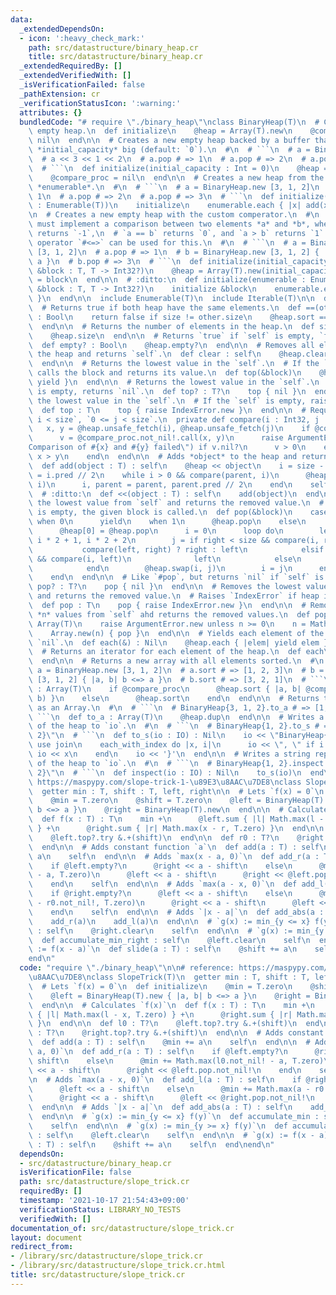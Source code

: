 ```yaml
---
data:
  _extendedDependsOn:
  - icon: ':heavy_check_mark:'
    path: src/datastructure/binary_heap.cr
    title: src/datastructure/binary_heap.cr
  _extendedRequiredBy: []
  _extendedVerifiedWith: []
  _isVerificationFailed: false
  _pathExtension: cr
  _verificationStatusIcon: ':warning:'
  attributes: {}
  bundledCode: "# require \"./binary_heap\"\nclass BinaryHeap(T)\n  # Creates a new\
    \ empty heap.\n  def initialize\n    @heap = Array(T).new\n    @compare_proc =\
    \ nil\n  end\n\n  # Creates a new empty heap backed by a buffer that is initially\
    \ *initial_capacity* big (default: `0`).\n  #\n  # ```\n  # a = BinaryHeap.new(3)\n\
    \  # a << 3 << 1 << 2\n  # a.pop # => 1\n  # a.pop # => 2\n  # a.pop # => 3\n\
    \  # ```\n  def initialize(initial_capacity : Int = 0)\n    @heap = Array(T).new(initial_capacity)\n\
    \    @compare_proc = nil\n  end\n\n  # Creates a new heap from the elements in\
    \ *enumerable*.\n  #\n  # ```\n  # a = BinaryHeap.new [3, 1, 2]\n  # a.pop # =>\
    \ 1\n  # a.pop # => 2\n  # a.pop # => 3\n  # ```\n  def initialize(enumerable\
    \ : Enumerable(T))\n    initialize\n    enumerable.each { |x| add(x) }\n  end\n\
    \n  # Creates a new empty heap with the custom comperator.\n  #\n  # The block\
    \ must implement a comparison between two elements *a* and *b*, where `a < b`\
    \ returns `-1`,\n  # `a == b` returns `0`, and `a > b` returns `1`. The comparison\
    \ operator `#<=>` can be used for this.\n  #\n  # ```\n  # a = BinaryHeap.new\
    \ [3, 1, 2]\n  # a.pop # => 1\n  # b = BinaryHeap.new [3, 1, 2] { |a, b| b <=>\
    \ a }\n  # b.pop # => 3\n  # ```\n  def initialize(initial_capacity : Int = 0,\
    \ &block : T, T -> Int32?)\n    @heap = Array(T).new(initial_capacity)\n    @compare_proc\
    \ = block\n  end\n\n  # :ditto:\n  def initialize(enumerable : Enumerable(T),\
    \ &block : T, T -> Int32?)\n    initialize &block\n    enumerable.each { |x| add(x)\
    \ }\n  end\n\n  include Enumerable(T)\n  include Iterable(T)\n\n  def_clone\n\n\
    \  # Returns true if both heap have the same elements.\n  def ==(other : BinaryHeap(T))\
    \ : Bool\n    return false if size != other.size\n    @heap.sort == other.@heap.sort\n\
    \  end\n\n  # Returns the number of elements in the heap.\n  def size : Int32\n\
    \    @heap.size\n  end\n\n  # Returns `true` if `self` is empty, `false` otherwise.\n\
    \  def empty? : Bool\n    @heap.empty?\n  end\n\n  # Removes all elements from\
    \ the heap and returns `self`.\n  def clear : self\n    @heap.clear\n    self\n\
    \  end\n\n  # Returns the lowest value in the `self`.\n  # If the `self` is empty,\
    \ calls the block and returns its value.\n  def top(&block)\n    @heap.first {\
    \ yield }\n  end\n\n  # Returns the lowest value in the `self`.\n  # If the `self`\
    \ is empty, returns `nil`.\n  def top? : T?\n    top { nil }\n  end\n\n  # Returns\
    \ the lowest value in the `self`.\n  # If the `self` is empty, raises `IndexError`.\n\
    \  def top : T\n    top { raise IndexError.new }\n  end\n\n  # Requires `0 <=\
    \ i < size`, `0 <= j < size`.\n  private def compare(i : Int32, j : Int32)\n \
    \   x, y = @heap.unsafe_fetch(i), @heap.unsafe_fetch(j)\n    if @compare_proc\n\
    \      v = @compare_proc.not_nil!.call(x, y)\n      raise ArgumentError.new(\"\
    Comparison of #{x} and #{y} failed\") if v.nil?\n      v > 0\n    else\n     \
    \ x > y\n    end\n  end\n\n  # Adds *object* to the heap and returns `self`.\n\
    \  def add(object : T) : self\n    @heap << object\n    i = size - 1\n    parent\
    \ = i.pred // 2\n    while i > 0 && compare(parent, i)\n      @heap.swap(parent,\
    \ i)\n      i, parent = parent, parent.pred // 2\n    end\n    self\n  end\n\n\
    \  # :ditto:\n  def <<(object : T) : self\n    add(object)\n  end\n\n  # Removes\
    \ the lowest value from `self` and returns the removed value.\n  # If the array\
    \ is empty, the given block is called.\n  def pop(&block)\n    case size\n   \
    \ when 0\n      yield\n    when 1\n      @heap.pop\n    else\n      value = @heap.unsafe_fetch(0)\n\
    \      @heap[0] = @heap.pop\n      i = 0\n      loop do\n        left, right =\
    \ i * 2 + 1, i * 2 + 2\n        j = if right < size && compare(i, right)\n   \
    \           compare(left, right) ? right : left\n            elsif left < size\
    \ && compare(i, left)\n              left\n            else\n              break\n\
    \            end\n        @heap.swap(i, j)\n        i = j\n      end\n      value\n\
    \    end\n  end\n\n  # Like `#pop`, but returns `nil` if `self` is empty.\n  def\
    \ pop? : T?\n    pop { nil }\n  end\n\n  # Removes the lowest value from `self`\
    \ and returns the removed value.\n  # Raises `IndexError` if heap is of 0 size.\n\
    \  def pop : T\n    pop { raise IndexError.new }\n  end\n\n  # Removes the last\
    \ *n* values from `self` ahd returns the removed values.\n  def pop(n : Int) :\
    \ Array(T)\n    raise ArgumentError.new unless n >= 0\n    n = Math.min(n, size)\n\
    \    Array.new(n) { pop }\n  end\n\n  # Yields each element of the heap, and returns\
    \ `nil`.\n  def each(&) : Nil\n    @heap.each { |elem| yield elem }\n  end\n\n\
    \  # Returns an iterator for each element of the heap.\n  def each\n    @heap.each\n\
    \  end\n\n  # Returns a new array with all elements sorted.\n  #\n  # ```\n  #\
    \ a = BinaryHeap.new [3, 1, 2]\n  # a.sort # => [1, 2, 3]\n  # b = BinaryHeap.new\
    \ [3, 1, 2] { |a, b| b <=> a }\n  # b.sort # => [3, 2, 1]\n  # ```\n  def sort\
    \ : Array(T)\n    if @compare_proc\n      @heap.sort { |a, b| @compare_proc.not_nil!.call(a,\
    \ b) }\n    else\n      @heap.sort\n    end\n  end\n\n  # Returns the elements\
    \ as an Array.\n  #\n  # ```\n  # BinaryHeap{3, 1, 2}.to_a # => [1, 3, 2]\n  #\
    \ ```\n  def to_a : Array(T)\n    @heap.dup\n  end\n\n  # Writes a string representation\
    \ of the heap to `io`.\n  #\n  # ```\n  # BinaryHeap{1, 2}.to_s # => \"BinaryHeap{1,\
    \ 2}\"\n  # ```\n  def to_s(io : IO) : Nil\n    io << \"BinaryHeap{\"\n    # TODO:\
    \ use join\n    each_with_index do |x, i|\n      io << \", \" if i > 0\n     \
    \ io << x\n    end\n    io << '}'\n  end\n\n  # Writes a string representation\
    \ of the heap to `io`.\n  #\n  # ```\n  # BinaryHeap{1, 2}.inspect # => \"BinaryHeap{1,\
    \ 2}\"\n  # ```\n  def inspect(io : IO) : Nil\n    to_s(io)\n  end\nend\n\n# reference:\
    \ https://maspypy.com/slope-trick-1-\u89E3\u8AAC\u7DE8\nclass SlopeTrick(T)\n\
    \  getter min : T, shift : T, left, right\n\n  # Lets `f(x) = 0`\n  def initialize\n\
    \    @min = T.zero\n    @shift = T.zero\n    @left = BinaryHeap(T).new { |a, b|\
    \ b <=> a }\n    @right = BinaryHeap(T).new\n  end\n\n  # Calculates `f(x)`\n\
    \  def f(x : T) : T\n    min +\n      @left.sum { |l| Math.max(l - x, T.zero)\
    \ } +\n      @right.sum { |r| Math.max(x - r, T.zero) }\n  end\n\n  def l0 : T?\n\
    \    @left.top?.try &.+(shift)\n  end\n\n  def r0 : T?\n    @right.top?.try &.+(shift)\n\
    \  end\n\n  # Adds constant function `a`\n  def add(a : T) : self\n    @min +=\
    \ a\n    self\n  end\n\n  # Adds `max(x - a, 0)`\n  def add_r(a : T) : self\n\
    \    if @left.empty?\n      @right << a - shift\n    else\n      @min += Math.max(l0.not_nil!\
    \ - a, T.zero)\n      @left << a - shift\n      @right << @left.pop.not_nil!\n\
    \    end\n    self\n  end\n\n  # Adds `max(a - x, 0)`\n  def add_l(a : T) : self\n\
    \    if @right.empty?\n      @left << a - shift\n    else\n      @min += Math.max(a\
    \ - r0.not_nil!, T.zero)\n      @right << a - shift\n      @left << @right.pop.not_nil!\n\
    \    end\n    self\n  end\n\n  # Adds `|x - a|`\n  def add_abs(a : T) : self\n\
    \    add_r(a)\n    add_l(a)\n  end\n\n  # `g(x) := min_{y <= x} f(y)`\n  def accumulate_min\
    \ : self\n    @right.clear\n    self\n  end\n\n  # `g(x) := min_{y >= x} f(y)`\n\
    \  def accumulate_min_right : self\n    @left.clear\n    self\n  end\n\n  # `g(x)\
    \ := f(x - a)`\n  def slide(a : T) : self\n    @shift += a\n    self\n  end\n\
    end\n"
  code: "require \"./binary_heap\"\n\n# reference: https://maspypy.com/slope-trick-1-\u89E3\
    \u8AAC\u7DE8\nclass SlopeTrick(T)\n  getter min : T, shift : T, left, right\n\n\
    \  # Lets `f(x) = 0`\n  def initialize\n    @min = T.zero\n    @shift = T.zero\n\
    \    @left = BinaryHeap(T).new { |a, b| b <=> a }\n    @right = BinaryHeap(T).new\n\
    \  end\n\n  # Calculates `f(x)`\n  def f(x : T) : T\n    min +\n      @left.sum\
    \ { |l| Math.max(l - x, T.zero) } +\n      @right.sum { |r| Math.max(x - r, T.zero)\
    \ }\n  end\n\n  def l0 : T?\n    @left.top?.try &.+(shift)\n  end\n\n  def r0\
    \ : T?\n    @right.top?.try &.+(shift)\n  end\n\n  # Adds constant function `a`\n\
    \  def add(a : T) : self\n    @min += a\n    self\n  end\n\n  # Adds `max(x -\
    \ a, 0)`\n  def add_r(a : T) : self\n    if @left.empty?\n      @right << a -\
    \ shift\n    else\n      @min += Math.max(l0.not_nil! - a, T.zero)\n      @left\
    \ << a - shift\n      @right << @left.pop.not_nil!\n    end\n    self\n  end\n\
    \n  # Adds `max(a - x, 0)`\n  def add_l(a : T) : self\n    if @right.empty?\n\
    \      @left << a - shift\n    else\n      @min += Math.max(a - r0.not_nil!, T.zero)\n\
    \      @right << a - shift\n      @left << @right.pop.not_nil!\n    end\n    self\n\
    \  end\n\n  # Adds `|x - a|`\n  def add_abs(a : T) : self\n    add_r(a)\n    add_l(a)\n\
    \  end\n\n  # `g(x) := min_{y <= x} f(y)`\n  def accumulate_min : self\n    @right.clear\n\
    \    self\n  end\n\n  # `g(x) := min_{y >= x} f(y)`\n  def accumulate_min_right\
    \ : self\n    @left.clear\n    self\n  end\n\n  # `g(x) := f(x - a)`\n  def slide(a\
    \ : T) : self\n    @shift += a\n    self\n  end\nend\n"
  dependsOn:
  - src/datastructure/binary_heap.cr
  isVerificationFile: false
  path: src/datastructure/slope_trick.cr
  requiredBy: []
  timestamp: '2021-10-17 21:54:43+09:00'
  verificationStatus: LIBRARY_NO_TESTS
  verifiedWith: []
documentation_of: src/datastructure/slope_trick.cr
layout: document
redirect_from:
- /library/src/datastructure/slope_trick.cr
- /library/src/datastructure/slope_trick.cr.html
title: src/datastructure/slope_trick.cr
---
```

